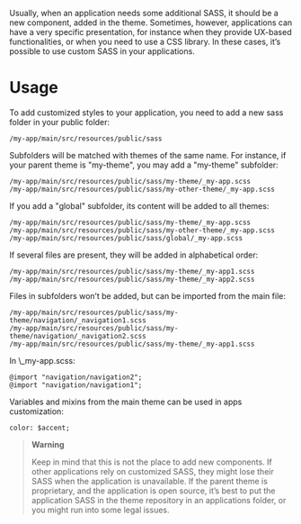 Usually, when an application needs some additional SASS, it should be a new component, added in the theme. Sometimes, however, applications can have a very specific presentation, for instance when they provide UX-based functionalities, or when you need to use a CSS library. In these cases, it’s possible to use custom SASS in your applications.

# Usage

To add customized styles to your application, you need to add a new sass folder in your public folder:

    /my-app/main/src/resources/public/sass

Subfolders will be matched with themes of the same name. For instance, if your parent theme is "my-theme", you may add a "my-theme" subfolder:

    /my-app/main/src/resources/public/sass/my-theme/_my-app.scss
    /my-app/main/src/resources/public/sass/my-other-theme/_my-app.scss

If you add a "global" subfolder, its content will be added to all themes:

    /my-app/main/src/resources/public/sass/my-theme/_my-app.scss
    /my-app/main/src/resources/public/sass/my-other-theme/_my-app.scss
    /my-app/main/src/resources/public/sass/global/_my-app.scss

If several files are present, they will be added in alphabetical order:

    /my-app/main/src/resources/public/sass/my-theme/_my-app1.scss
    /my-app/main/src/resources/public/sass/my-theme/_my-app2.scss

Files in subfolders won’t be added, but can be imported from the main file:

    /my-app/main/src/resources/public/sass/my-theme/navigation/_navigation1.scss
    /my-app/main/src/resources/public/sass/my-theme/navigation/_navigation2.scss
    /my-app/main/src/resources/public/sass/my-theme/_my-app1.scss

In \\\_my-app.scss:

    @import "navigation/navigation2";
    @import "navigation/navigation1";

Variables and mixins from the main theme can be used in apps customization:

    color: $accent;

> **Warning**
>
> Keep in mind that this is not the place to add new components. If other applications rely on customized SASS, they might lose their SASS when the application is unavailable. If the parent theme is proprietary, and the application is open source, it’s best to put the application SASS in the theme repository in an applications folder, or you might run into some legal issues.
